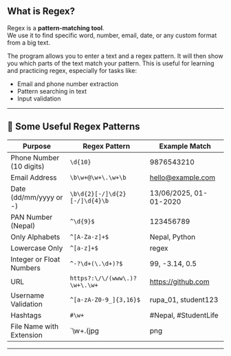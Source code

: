 ## What is Regex?

Regex is a **pattern-matching tool**.  
We use it to find specific word, number, email, date, or any custom format from a big text.

The program allows you to enter a text and a regex pattern. It will then show you which parts of the text match your pattern. This is useful for learning and practicing regex, especially for tasks like:

- Email and phone number extraction
- Pattern searching in text
- Input validation

---

## 🧪 Some Useful Regex Patterns

| Purpose                    | Regex Pattern                      | Example Match                   |
|---------------------------|-------------------------------------|----------------------------------|
| Phone Number (10 digits)  | `\d{10}`                            | 9876543210                      |
| Email Address             | `\b\w+@\w+\.\w+\b`                  | hello@example.com               |
| Date (dd/mm/yyyy or -)    | `\b\d{2}[-/]\d{2}[-/]\d{4}\b`        | 13/06/2025, 01-01-2020          |
| PAN Number (Nepal)        | `^\d{9}$`                           | 123456789                       |
| Only Alphabets            | `^[A-Za-z]+$`                       | Nepal, Python                   |
| Lowercase Only            | `^[a-z]+$`                          | regex                           |
| Integer or Float Numbers  | `^-?\d+(\.\d+)?$`                   | 99, -3.14, 0.5                  |
| URL                       | `https?:\/\/(www\.)?\w+\.\w+`       | https://github.com              |
| Username Validation       | `^[a-zA-Z0-9_]{3,16}$`              | rupa_01, student123             |
| Hashtags                  | `#\w+`                              | #Nepal, #StudentLife            |
| File Name with Extension  | `\w+\.(jpg|png|pdf|txt)`            | file.pdf, image.png             |

---
